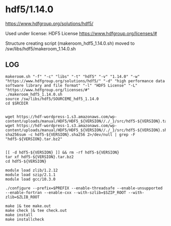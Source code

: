 hdf5/1.14.0
===========

<https://www.hdfgroup.org/solutions/hdf5/>

Used under license:
HDF5 License
<https://www.hdfgroup.org/licenses/#>

Structure creating script (makeroom_hdf5_1.14.0.sh) moved to /sw/libs/hdf5/makeroom_1.14.0.sh

LOG
---

    makeroom.sh "-f" "-c" "libs" "-t" "hdf5" "-v" "1.14.0" "-w" "https://www.hdfgroup.org/solutions/hdf5/" "-d" "high performance data software library and file format" "-l" "HDF5 License" "-L" "https://www.hdfgroup.org/licenses/#"
    ./makeroom_hdf5_1.14.0.sh
    source /sw/libs/hdf5/SOURCEME_hdf5_1.14.0
    cd $SRCDIR


    wget https://hdf-wordpress-1.s3.amazonaws.com/wp-content/uploads/manual/HDF5/HDF5_${VERSION//./_}/src/hdf5-${VERSION}.tar.bz2
    wget https://hdf-wordpress-1.s3.amazonaws.com/wp-content/uploads/manual/HDF5/HDF5_${VERSION//./_}/src/hdf5-${VERSION}.sha256
    sha256sum -c hdf5-${VERSION}.sha256 2>/dev/null | grep -F "hdf5-${VERSION}.tar.bz2"


    [[ -d hdf5-${VERSION} ]] && rm -rf hdf5-${VERSION}
    tar xf hdf5-${VERSION}.tar.bz2
    cd hdf5-${VERSION}

    module load zlib/1.2.12
    module load szip/2.1.1
    module load gcc/10.3.0

    ./configure --prefix=$PREFIX --enable-threadsafe --enable-unsupported --enable-fortran --enable-cxx --with-szlib=$SZIP_ROOT --with-zlib=$ZLIB_ROOT

    make |& tee make.out
    make check |& tee check.out
    make install
    make installcheck

